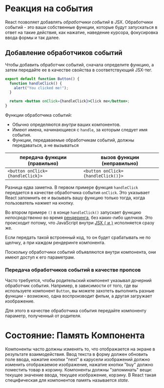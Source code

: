 # Реакция на события

React позволяет добавлять _обработчики событий_ в JSX. Обработчики событий - это ваши собственные функции, которые будут запускаться в ответ на такие действия, как нажатие, наведение курсора, фокусировка ввода формы и так далее.

## Добавление обработчиков событий

Чтобы добавить обработчик событий, сначала определите функцию, а затем передайте ее в качестве свойства в соответствующий JSX-тег.

```jsx
export default function Button() {
  function handleClick() {
    alert("You clicked me!");
  }

  return <button onClick={handleClick}>Click me</button>;
}
```

Функции обработчика событий:

- Обычно определяются _внутри_ ваших компонентов.
- Имеют имена, начинающиеся с `handle`, за которым следует имя события.
- Функции, передаваемые обработчикам событий, должны передаваться, а не вызываться

| передача функции (правильно)     | вызов функции (неправильно)        |
| -------------------------------- | ---------------------------------- |
| `<button onClick={handleClick}>` | `<button onClick={handleClick()}>` |

Разница едва заметна. В первом примере функция `handleClick` передается в качестве обработчика события `onClick`. Это указывает React запомнить ее и вызывать вашу функцию только тогда, когда пользователь нажмет на кнопку.

Во втором примере `()` в конце `handleClick()` запускает функцию _непосредственно_ во время [рендеринга](/learn/render-and-commit), без каких-либо щелчков. Это происходит потому, что JavaScript внутри [JSX `{` и `}`](/learn/javascript-in-jsx-with-curly-braces) исполняется сразу же.

Если передать такой встроенный код, то он будет срабатывать не по щелчку, а при каждом рендеринге компонента.

Поскольку обработчики событий объявляются внутри компонента, они имеют доступ к его параметрам.

### Передача обработчиков событий в качестве пропсов

Часто требуется, чтобы родительский компонент указывал дочерний обработчик события. Например, в зависимости от того, где вы используете компонент `Button`, вы можете захотеть выполнить разные функции - возможно, одна воспроизводит фильм, а другая загружает изображение.

Для этого в качестве обработчика события передайте компоненту параметр, полученный от родителя.

# Состояние: Память Компонента

Компоненты часто должны изменять то, что отображается на экране в результате взаимодействия. Ввод текста в форму должен обновить поле ввода, нажатие кнопки "next" в карусели изображений должно изменить отображаемое изображение, нажатие кнопки "buy" должно поместить товар в корзину. Компоненты должны "запоминать" вещи: текущее значение ввода, текущее изображение, корзину. В React такая специфическая для компонентов память называется _state_.

